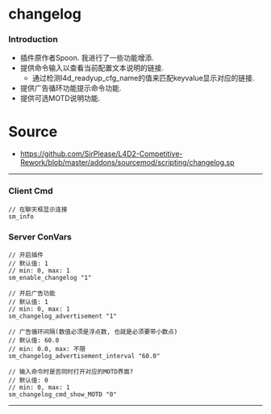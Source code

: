 # changelog
### Introduction
 - 插件原作者Spoon. 我进行了一些功能增添.
 - 提供命令输入以查看当前配置文本说明的链接.
   - 通过检测l4d_readyup_cfg_name的值来匹配keyvalue显示对应的链接.
 - 提供广告循环功能提示命令功能.
 - 提供可选MOTD说明功能.

# Source
 - https://github.com/SirPlease/L4D2-Competitive-Rework/blob/master/addons/sourcemod/scripting/changelog.sp

<hr>

### Client Cmd
```
// 在聊天框显示连接
sm_info
```

### Server ConVars
```
// 开启插件
// 默认值: 1
// min: 0, max: 1
sm_enable_changelog "1"

// 开启广告功能
// 默认值: 1
// min: 0, max: 1
sm_changelog_advertisement "1"

// 广告循环间隔(数值必须是浮点数, 也就是必须要带小数点)
// 默认值: 60.0
// min: 0.0, max: 不限
sm_changelog_advertisement_interval "60.0"

// 输入命令时是否同时打开对应的MOTD界面?
// 默认值: 0
// min: 0, max: 1
sm_changelog_cmd_show_MOTD "0"
```

<hr>